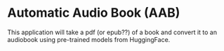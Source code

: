 # Automatic Audio Book (AAB)

This application will take a pdf (or epub??) of a book and convert it to an audiobook using pre-trained models from HuggingFace. 
